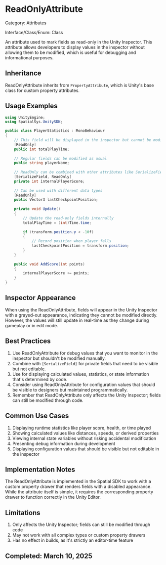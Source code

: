 # ReadOnlyAttribute

Category: Attributes

Interface/Class/Enum: Class

An attribute used to mark fields as read-only in the Unity Inspector. This attribute allows developers to display values in the inspector without allowing them to be modified, which is useful for debugging and informational purposes.

## Inheritance

ReadOnlyAttribute inherits from `PropertyAttribute`, which is Unity's base class for custom property attributes.

## Usage Examples

```csharp
using UnityEngine;
using SpatialSys.UnitySDK;

public class PlayerStatistics : MonoBehaviour
{
    // This field will be displayed in the inspector but cannot be modified
    [ReadOnly]
    public int totalPlayTime;
    
    // Regular fields can be modified as usual
    public string playerName;
    
    // ReadOnly can be combined with other attributes like SerializeField
    [SerializeField, ReadOnly]
    private int internalPlayerScore;
    
    // Can be used with different data types
    [ReadOnly]
    public Vector3 lastCheckpointPosition;
    
    private void Update()
    {
        // Update the read-only fields internally
        totalPlayTime = (int)Time.time;
        
        if (transform.position.y < -10f)
        {
            // Record position when player falls
            lastCheckpointPosition = transform.position;
        }
    }
    
    public void AddScore(int points)
    {
        internalPlayerScore += points;
    }
}
```

## Inspector Appearance

When using the ReadOnlyAttribute, fields will appear in the Unity Inspector with a grayed-out appearance, indicating they cannot be modified directly. However, the values will still update in real-time as they change during gameplay or in edit mode.

## Best Practices

1. Use ReadOnlyAttribute for debug values that you want to monitor in the inspector but shouldn't be modified manually.
2. Combine with `[SerializeField]` for private fields that need to be visible but not editable.
3. Use for displaying calculated values, statistics, or state information that's determined by code.
4. Consider using ReadOnlyAttribute for configuration values that should be visible to designers but maintained programmatically.
5. Remember that ReadOnlyAttribute only affects the Unity Inspector; fields can still be modified through code.

## Common Use Cases

1. Displaying runtime statistics like player score, health, or time played
2. Showing calculated values like distances, speeds, or derived properties
3. Viewing internal state variables without risking accidental modification
4. Presenting debug information during development
5. Displaying configuration values that should be visible but not editable in the inspector

## Implementation Notes

The ReadOnlyAttribute is implemented in the Spatial SDK to work with a custom property drawer that renders fields with a disabled appearance. While the attribute itself is simple, it requires the corresponding property drawer to function correctly in the Unity Editor.

## Limitations

1. Only affects the Unity Inspector; fields can still be modified through code
2. May not work with all complex types or custom property drawers
3. Has no effect in builds, as it's strictly an editor-time feature

## Completed: March 10, 2025